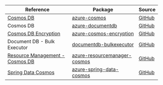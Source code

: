 | Reference | Package | Source |
|---|---|---|
|[Cosmos DB](cosmos-readme.md)|[azure-cosmos](https://repo1.maven.org/maven2/com/azure/azure-cosmos)|[GitHub](https://github.com/Azure/azure-sdk-for-java/blob/main/sdk/cosmos/azure-cosmos)|
|Cosmos DB|[azure-documentdb](https://repo1.maven.org/maven2/com/microsoft/azure/azure-documentdb)|[GitHub](https://github.com/Azure/azure-sdk-for-java/blob/main/)|
|[Cosmos DB Encryption](cosmos-encryption-readme.md)|[azure-cosmos-encryption](https://repo1.maven.org/maven2/com/azure/azure-cosmos-encryption)|[GitHub](https://github.com/Azure/azure-sdk-for-java/blob/main/sdk/cosmos/azure-cosmos-encryption)|
|Document DB - Bulk Executor|[documentdb-bulkexecutor](https://repo1.maven.org/maven2/com/microsoft/azure/documentdb-bulkexecutor)|[GitHub](https://github.com/Azure/azure-sdk-for-java/blob/main/)|
|[Resource Management - Cosmos DB](resourcemanager-cosmos-readme.md)|[azure-resourcemanager-cosmos](https://repo1.maven.org/maven2/com/azure/resourcemanager/azure-resourcemanager-cosmos)|[GitHub](https://github.com/Azure/azure-sdk-for-java/blob/main/sdk/cosmos/azure-resourcemanager-cosmos)|
|[Spring Data Cosmos](spring-data-cosmos-readme.md)|[azure-spring-data-cosmos](https://repo1.maven.org/maven2/com/azure/azure-spring-data-cosmos)|[GitHub](https://github.com/Azure/azure-sdk-for-java/blob/main/sdk/spring/azure-spring-data-cosmos)|
